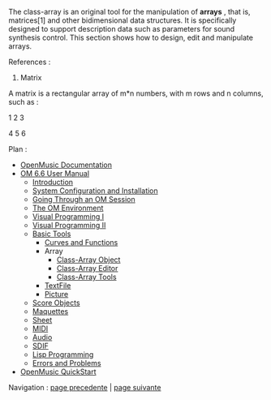 
The class-array is an original tool for the manipulation of **arrays** , that
is, matrices[1] and other bidimensional data structures. It is specifically
designed to support description data such as parameters for sound synthesis
control. This section shows how to design, edit and manipulate arrays.

References :

  1. Matrix

A matrix is a rectangular array of m*n numbers, with m rows and n columns,
such as :

1 2 3

4 5 6

Plan :

  * [OpenMusic Documentation](OM-Documentation)
  * [OM 6.6 User Manual](OM-User-Manual)
    * [Introduction](00-Sommaire)
    * [System Configuration and Installation](Installation)
    * [Going Through an OM Session](Goingthrough)
    * [The OM Environment](Environment)
    * [Visual Programming I](BasicVisualProgramming)
    * [Visual Programming II](AdvancedVisualProgramming)
    * [Basic Tools](BasicObjects)
      * [Curves and Functions](CurvesAndFunctions)
      * Array
        * [Class-Array Object](ArrayObject)
        * [Class-Array Editor](ArrayEditor)
        * [Class-Array Tools](ArrayTools)
      * [TextFile](textfile)
      * [Picture](Picture)
    * [Score Objects](ScoreObjects)
    * [Maquettes](Maquettes)
    * [Sheet](Sheet)
    * [MIDI](MIDI)
    * [Audio](Audio)
    * [SDIF](SDIF)
    * [Lisp Programming](Lisp)
    * [Errors and Problems](errors)
  * [OpenMusic QuickStart](QuickStart-Chapters)

Navigation : [page precedente](3DC-Lib "page précédente\(3DC-Lib\)") |
[page suivante](ArrayObject "page suivante\(Class-Array Object\)")

